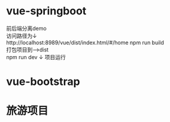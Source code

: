 # vue-springboot
前后端分离demo   
访问路径为↓  
http://localhost:8989/vue/dist/index.html/#/home
npm run build   
打包项目到-->dist  
 npm run dev   ↓
项目运行  

# vue-bootstrap 

# 旅游项目

